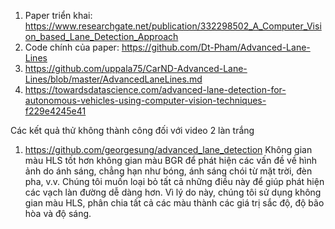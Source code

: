 1. Paper triển khai: https://www.researchgate.net/publication/332298502_A_Computer_Vision_based_Lane_Detection_Approach
2. Code chính của paper: https://github.com/Dt-Pham/Advanced-Lane-Lines
3. https://github.com/uppala75/CarND-Advanced-Lane-Lines/blob/master/AdvancedLaneLines.md
4. https://towardsdatascience.com/advanced-lane-detection-for-autonomous-vehicles-using-computer-vision-techniques-f229e4245e41


Các kết quả thử không thành công đối với video 2 làn trắng
1. https://github.com/georgesung/advanced_lane_detection
Không gian màu HLS tốt hơn không gian màu BGR để phát hiện các vấn đề về hình ảnh do ánh sáng, chẳng hạn như bóng, ánh sáng chói từ mặt trời, đèn pha, v.v. Chúng tôi muốn loại bỏ tất cả những điều này để giúp phát hiện các vạch làn đường dễ dàng hơn. Vì lý do này, chúng tôi sử dụng không gian màu HLS, phân chia tất cả các màu thành các giá trị sắc độ, độ bão hòa và độ sáng.